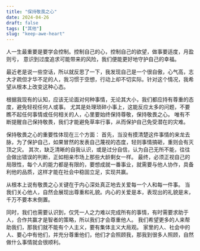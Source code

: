 ```yaml
---
title: "保持敬畏之心"
date: 2024-04-26
draft: false
tags: ["其他"]
slug: "keep-awe-heart"
---
```



人一生最重要是要学会控制。控制自己的心，控制自己的欲望，做事要适度，月盈则亏，
意识到过度追求可能带来的风险，我们便能更好地守护自己的幸福。

最近老是说一些空话，所以就反思了一下，我发现自己是一个很自傲，心气高，志大才疏但才华不足的人，我习惯于空想，行动上却不切实际。针对这个情况，我希望从根本上改变这种心态。

根据我现有的认知，应该无论面对何种事情，无论其大小，我们都应持有尊重的态度，避免轻视任何人或事。
尤其是处理琐碎小事上，这能反应太多的问题，不要瞧不起任何事情或任何相关的人，心里要始终保持尊敬，保持敬畏之心。
唯有不断提醒自己保持敬畏，我们才能避免草率行事，从而保护自己免受潜在的灾难。

保持敬畏之心的重要性体现在三个方面：
首先，当没有摸清楚这件事情的来龙去脉，为了保护自己，如果冒然的发表自己蔑视的态度，轻则事情搞砸，重则会有灭顶之灾。
其次，缺乏清晰的自我认识，或是过分自信，认为自己无所不能，往往会做出错误的判断，正如相亲市场上那些大龄剩女一样。
最终，必须正视自己的局限性，每个人的能力都是有限的，要想成就一番事业，就需要与他人协作，具备利他的品质，这样才能在社会中稳固立足，实现共赢。


从根本上说有敬畏之心关键在于内心深处真正地去关爱每一个人和每一件事。
当我们关心他人，自然会展现出尊重和礼貌。内心的关爱是本，表现出的礼貌是末，千万不要本末倒置。

同时，我们也需要认识到，仅凭一人之力难以完成所有的事情，有时需要求助于人，合作共赢才是智者的策略，所以我们才会尊重他人。
我们希望更多的人来帮助我们，那我们就不能有个人主义，要有集体主义大局观。
家里的人、社会中的人、要心中有他们，并充分尊重他们，他们才会照顾我，那我到很多人照顾，自然做什么事情就会很顺利。